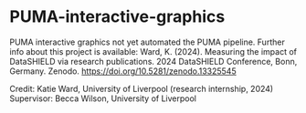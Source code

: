 # PUMA-interactive-graphics
PUMA interactive graphics not yet automated the PUMA pipeline. Further info about this project is available:
Ward, K. (2024). Measuring the impact of DataSHIELD via research publications. 2024 DataSHIELD Conference, Bonn, Germany. Zenodo. https://doi.org/10.5281/zenodo.13325545 

Credit: Katie Ward, University of Liverpool (research internship, 2024) 
Supervisor: Becca Wilson, University of Liverpool

